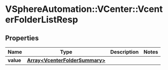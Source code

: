 # VSphereAutomation::VCenter::VcenterFolderListResp

## Properties
Name | Type | Description | Notes
------------ | ------------- | ------------- | -------------
**value** | [**Array&lt;VcenterFolderSummary&gt;**](VcenterFolderSummary.md) |  | 


